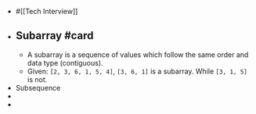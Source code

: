 - #[[Tech Interview]]
- ## Subarray #card
	- A subarray is a sequence of values which follow the same order and data type (contiguous).
	- Given: `[2, 3, 6, 1, 5, 4]`, `[3, 6, 1]` is a subarray. While `[3, 1, 5]` is not.
- Subsequence
-
-
